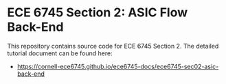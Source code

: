
ECE 6745 Section 2: ASIC Flow Back-End
==========================================================================

This repository contains source code for ECE 6745 Section 2. The
detailed tutorial document can be found here:

 - https://cornell-ece6745.github.io/ece6745-docs/ece6745-sec02-asic-back-end
